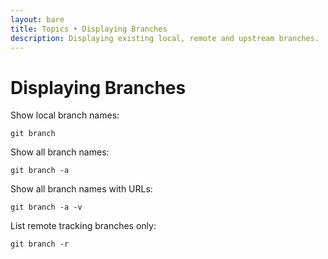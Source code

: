 ```yaml
---
layout: bare
title: Topics • Displaying Branches
description: Displaying existing local, remote and upstream branches.
---
```


# Displaying Branches

Show local branch names:

    git branch

Show all branch names:

    git branch -a

Show all branch names with URLs:

    git branch -a -v

List remote tracking branches only:

    git branch -r
